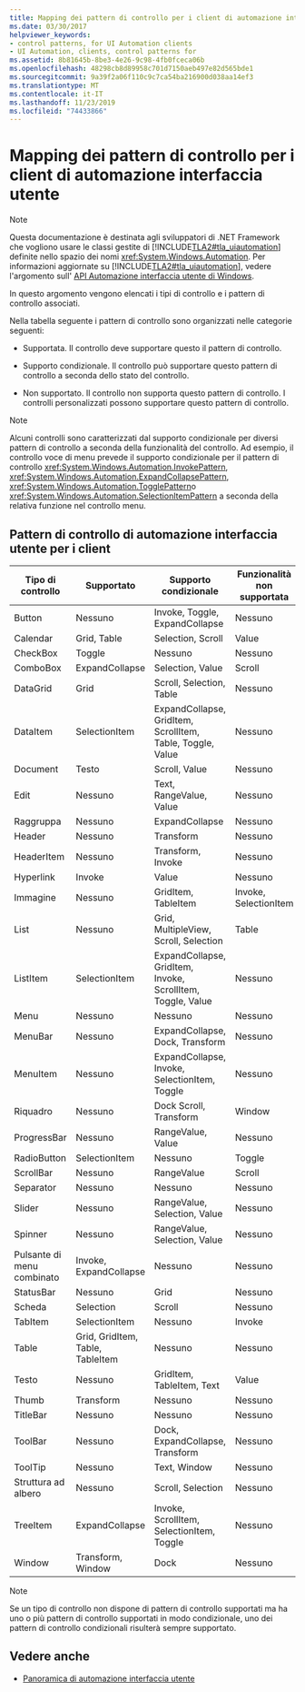 ```yaml
---
title: Mapping dei pattern di controllo per i client di automazione interfaccia utente
ms.date: 03/30/2017
helpviewer_keywords:
- control patterns, for UI Automation clients
- UI Automation, clients, control patterns for
ms.assetid: 8b81645b-8be3-4e26-9c98-4fb0fceca06b
ms.openlocfilehash: 48298cb8d89958c701d7150aeb497e82d565bde1
ms.sourcegitcommit: 9a39f2a06f110c9c7ca54ba216900d038aa14ef3
ms.translationtype: MT
ms.contentlocale: it-IT
ms.lasthandoff: 11/23/2019
ms.locfileid: "74433866"
---
```

# <a name="control-pattern-mapping-for-ui-automation-clients"></a>Mapping dei pattern di controllo per i client di automazione interfaccia utente
> [!NOTE]
> Questa documentazione è destinata agli sviluppatori di .NET Framework che vogliono usare le classi gestite di [!INCLUDE[TLA2#tla_uiautomation](../../../includes/tla2sharptla-uiautomation-md.md)] definite nello spazio dei nomi <xref:System.Windows.Automation>. Per informazioni aggiornate su [!INCLUDE[TLA2#tla_uiautomation](../../../includes/tla2sharptla-uiautomation-md.md)], vedere l'argomento sull' [API Automazione interfaccia utente di Windows](/windows/win32/winauto/entry-uiauto-win32).  
  
 In questo argomento vengono elencati i tipi di controllo e i pattern di controllo associati.  
  
 Nella tabella seguente i pattern di controllo sono organizzati nelle categorie seguenti:  
  
- Supportata. Il controllo deve supportare questo il pattern di controllo.  
  
- Supporto condizionale. Il controllo può supportare questo pattern di controllo a seconda dello stato del controllo.  
  
- Non supportato. Il controllo non supporta questo pattern di controllo. I controlli personalizzati possono supportare questo pattern di controllo.  
  
> [!NOTE]
> Alcuni controlli sono caratterizzati dal supporto condizionale per diversi pattern di controllo a seconda della funzionalità del controllo. Ad esempio, il controllo voce di menu prevede il supporto condizionale per il pattern di controllo <xref:System.Windows.Automation.InvokePattern>, <xref:System.Windows.Automation.ExpandCollapsePattern>, <xref:System.Windows.Automation.TogglePattern>o <xref:System.Windows.Automation.SelectionItemPattern> a seconda della relativa funzione nel controllo menu.  
  
<a name="control_mapping_clients"></a>   
## <a name="ui-automation-control-patterns-for-clients"></a>Pattern di controllo di automazione interfaccia utente per i client  
  
|Tipo di controllo|Supportato|Supporto condizionale|Funzionalità non supportata|  
|------------------|---------------|-------------------------|-------------------|  
|Button|Nessuno|Invoke, Toggle, ExpandCollapse|Nessuno|  
|Calendar|Grid, Table|Selection, Scroll|Value|  
|CheckBox|Toggle|Nessuno|Nessuno|  
|ComboBox|ExpandCollapse|Selection, Value|Scroll|  
|DataGrid|Grid|Scroll, Selection, Table|Nessuno|  
|DataItem|SelectionItem|ExpandCollapse, GridItem, ScrollItem, Table, Toggle, Value|Nessuno|  
|Document|Testo|Scroll, Value|Nessuno|  
|Edit|Nessuno|Text, RangeValue, Value|Nessuno|  
|Raggruppa|Nessuno|ExpandCollapse|Nessuno|  
|Header|Nessuno|Transform|Nessuno|  
|HeaderItem|Nessuno|Transform, Invoke|Nessuno|  
|Hyperlink|Invoke|Value|Nessuno|  
|Immagine|Nessuno|GridItem, TableItem|Invoke, SelectionItem|  
|List|Nessuno|Grid, MultipleView, Scroll, Selection|Table|  
|ListItem|SelectionItem|ExpandCollapse, GridItem, Invoke, ScrollItem, Toggle, Value|Nessuno|  
|Menu|Nessuno|Nessuno|Nessuno|  
|MenuBar|Nessuno|ExpandCollapse, Dock, Transform|Nessuno|  
|MenuItem|Nessuno|ExpandCollapse, Invoke, SelectionItem, Toggle|Nessuno|  
|Riquadro|Nessuno|Dock Scroll, Transform|Window|  
|ProgressBar|Nessuno|RangeValue, Value|Nessuno|  
|RadioButton|SelectionItem|Nessuno|Toggle|  
|ScrollBar|Nessuno|RangeValue|Scroll|  
|Separator|Nessuno|Nessuno|Nessuno|  
|Slider|Nessuno|RangeValue, Selection, Value|Nessuno|  
|Spinner|Nessuno|RangeValue, Selection, Value|Nessuno|  
|Pulsante di menu combinato|Invoke, ExpandCollapse|Nessuno|Nessuno|  
|StatusBar|Nessuno|Grid|Nessuno|  
|Scheda|Selection|Scroll|Nessuno|  
|TabItem|SelectionItem|Nessuno|Invoke|  
|Table|Grid, GridItem, Table, TableItem|Nessuno|Nessuno|  
|Testo|Nessuno|GridItem, TableItem, Text|Value|  
|Thumb|Transform|Nessuno|Nessuno|  
|TitleBar|Nessuno|Nessuno|Nessuno|  
|ToolBar|Nessuno|Dock, ExpandCollapse, Transform|Nessuno|  
|ToolTip|Nessuno|Text, Window|Nessuno|  
|Struttura ad albero|Nessuno|Scroll, Selection|Nessuno|  
|TreeItem|ExpandCollapse|Invoke, ScrollItem, SelectionItem, Toggle|Nessuno|  
|Window|Transform, Window|Dock|Nessuno|  
  
> [!NOTE]
> Se un tipo di controllo non dispone di pattern di controllo supportati ma ha uno o più pattern di controllo supportati in modo condizionale, uno dei pattern di controllo condizionali risulterà sempre supportato.  
  
## <a name="see-also"></a>Vedere anche

- [Panoramica di automazione interfaccia utente](ui-automation-overview.md)
